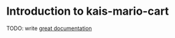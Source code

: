 # Introduction to kais-mario-cart

TODO: write [great documentation](http://jacobian.org/writing/great-documentation/what-to-write/)
